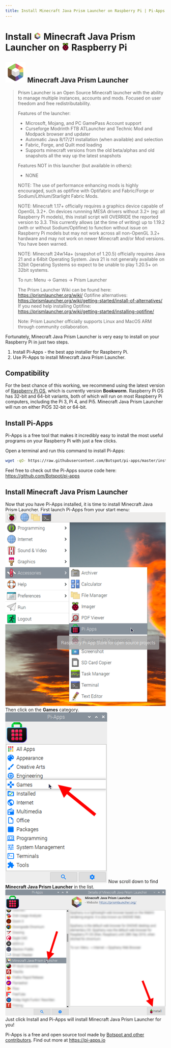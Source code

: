 ```yaml
---
title: Install Minecraft Java Prism Launcher on Raspberry Pi | Pi-Apps
---
```

<div class="simple-install-content content">

# Install <img src="/img/app-icons/Minecraft Java Prism Launcher/icon-64.png" height=24> Minecraft Java Prism Launcher on <img src=/img/other-icons/raspberrypi-icon.svg height=24> Raspberry Pi

## <img src="/img/app-icons/Minecraft Java Prism Launcher/icon-64.png"> Minecraft Java Prism Launcher
> Prism Launcher is an Open Source Minecraft launcher with the ability to manage multiple instances, accounts and mods. Focused on user freedom and free redistributability.
> 
> Features of the launcher:
> - Microsoft, Mojang, and PC GamePass Account support
> - Curseforge Modrinth FTB ATLauncher and Technic Mod and Modpack browser and updater
> - Automatic Java 8/17/21 installation (when available) and selection
> - Fabric, Forge, and Quilt mod loading
> - Supports minecraft versions from the old beta/alphas and old snapshots all the way up the latest snapshots
> 
> Features NOT in this launcher (but available in others):
> - NONE
> 
> NOTE: The use of performance enhancing mods is highly encouraged, such as optifine with Optifabric and Fabric/Forge or Sodium/Lithium/Starlight Fabric Mods.
> 
> NOTE: Minecraft 1.17+ officially requires a graphics device capable of OpenGL 3.2+. On devices runnning MESA drivers without 3.2+ (eg: all Raspberry Pi models), this install script will OVERRIDE the reported version to 3.3. This currently allows (at the time of writing) up to 1.19.2 (with or without Sodium/Optifine) to function without issue on Raspberry Pi models but may not work across all non-OpenGL 3.2+ hardware and may not work on newer Minecraft and/or Mod versions. You have been warned.
> 
> NOTE: Minecraft 24w14a+ (snapshot of 1.20.5) officially requires Java 21 and a 64bit Operating System. Java 21 is not generally available on 32bit Operating Systems so expect to be unable to play 1.20.5+ on 32bit systems.
> 
> To run: Menu -> Games -> Prism Launcher
> 
> The Prism Launcher Wiki can be found here: https://prismlauncher.org/wiki/
> Optifine alternatives: https://prismlauncher.org/wiki/getting-started/install-of-alternatives/
> If you need help installing Optifine: https://prismlauncher.org/wiki/getting-started/installing-optifine/
> 
> Note: Prism Launcher officially supports Linux and MacOS ARM through community collaboration.

Fortunately, Minecraft Java Prism Launcher is very easy to install on your Raspberry Pi in just two steps.
1. Install Pi-Apps - the best app installer for Raspberry Pi.
2. Use Pi-Apps to install Minecraft Java Prism Launcher.
</div>
<div class="simple-install-content content">

## Compatibility
For the best chance of this working, we recommend using the latest version of [Raspberry Pi OS](https://www.raspberrypi.com/software/), which is currently version **Bookworm**.
Raspberry Pi OS has 32-bit and 64-bit variants, both of which will run on most Raspberry Pi computers, including the Pi 3, Pi 4, and Pi5.
Minecraft Java Prism Launcher will run on either PiOS 32-bit or 64-bit.
</div>
<div class="simple-install-content content">

## Install Pi-Apps

Pi-Apps is a free tool that makes it incredibly easy to install the most useful programs on your Raspberry Pi with just a few clicks.

Open a terminal and run this command to install Pi-Apps:
```bash
wget -qO- https://raw.githubusercontent.com/Botspot/pi-apps/master/install | bash
```
Feel free to check out the Pi-Apps source code here: https://github.com/Botspot/pi-apps
</div>
<div class="simple-install-content content">

## Install Minecraft Java Prism Launcher

Now that you have Pi-Apps installed, it is time to install Minecraft Java Prism Launcher.
First launch Pi-Apps from your start menu:
<img src="/img/start-menu.png">
Then click on the <b>Games</b> category.
<img src="/img/category-selections/Games.png">
Now scroll down to find <b>Minecraft Java Prism Launcher</b> in the list.
<img src="/img/app-icons/Minecraft Java Prism Launcher/app-selection.png">
Just click Install and Pi-Apps will install Minecraft Java Prism Launcher for you!
</div>
<div class="simple-install-content content">

Pi-Apps is a free and open source tool made by [Botspot and other contributors](/about/#contributors). Find out more at https://pi-apps.io
</div>
